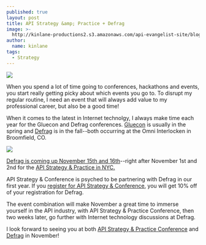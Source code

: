 ```yaml
---
published: true
layout: post
title: API Strategy &amp; Practice + Defrag
image: >-
  http://kinlane-productions2.s3.amazonaws.com/api-evangelist-site/blog/Defrag-2012-Conference.png
author:
  name: kinlane
tags:
  - Strategy
---
```

[![](https://s3.amazonaws.com/kinlane-productions2/events/api-strategy-practice-conference/api-strategy-conference-logo.png)](http://www.apistrategyconference.com/ "API Strategy & Practice Confernece")

When you spend a lot of time going to conferences, hackathons and events, you start really getting picky about which events you go to. To disrupt my regular routine, I need an event that will always add value to my professional career, but also be a good time!

When it comes to the latest in Internet technolgy, I always make time each year for the Gluecon and Defrag conferences. [Gluecon](http://gluecon.com/2012/ "Gluecon") is usually in the spring and [Defrag](http://www.defragcon.com/2012/ "Defrag") is in the fall--both occurring at the Omni Interlocken in Broomfield, CO.

[![](https://s3.amazonaws.com/kinlane-productions2/events/defrag-2012/Defrag-2012-Conference.png)](http://www.defragcon.com/2012/ "Defrag Confernece")

[Defrag is coming up November 15th and 16th](http://www.defragcon.com/2012/)\--right after November 1st and 2nd for the [API Strategy & Practice in NYC.](http://www.apistrategyconference.com/index.php "API Strategy & Practice Conference")

API Strategy & Conference is psyched to be partnering with Defrag in our first year. If you [register for API Strategy & Conference](http://www.apistrategyconference.com/register.php "Register for API strategy"), you will get 10% off of your registration for Defrag.

The event combination will make November a great time to immerse yourself in the API industry, with API Strategy & Practice Conference, then two weeks later, go further with Internet technology discussions at Defrag.

I look forward to seeing you at both [API Strategy & Practice Conference](http://www.apistrategyconference.com/register.php "API Strategy & Practice") and [Defrag](http://www.defragcon.com/2012/ "Defrag") in November!